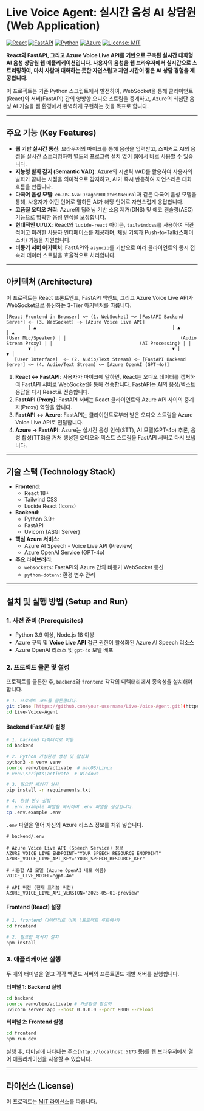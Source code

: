 # Live Voice Agent: 실시간 음성 AI 상담원 (Web Application)

[![React](https://img.shields.io/badge/React-18+-61DAFB.svg?logo=react)](https://react.dev/)
[![FastAPI](https://img.shields.io/badge/FastAPI-0.100+-009688.svg?logo=fastapi)](https://fastapi.tiangolo.com/)
[![Python](https://img.shields.io/badge/Python-3.9+-3776AB.svg?logo=python)](https://www.python.org/)
[![Azure](https://img.shields.io/badge/Azure-Voice%20Live%20API-0078D4?logo=microsoftazure)](https://azure.microsoft.com/en-us/products/ai-services/ai-speech/)
[![License: MIT](https://img.shields.io/badge/License-MIT-yellow.svg)](https://opensource.org/licenses/MIT)

**React와 FastAPI, 그리고 Azure Voice Live API를 기반으로 구축된 실시간 대화형 AI 음성 상담원 웹 애플리케이션입니다. 사용자의 음성을 웹 브라우저에서 실시간으로 스트리밍하여, 마치 사람과 대화하는 듯한 자연스럽고 지연 시간이 짧은 AI 상담 경험을 제공합니다.**

이 프로젝트는 기존 Python 스크립트에서 발전하여, WebSocket을 통해 클라이언트(React)와 서버(FastAPI) 간의 양방향 오디오 스트림을 중계하고, Azure의 최첨단 음성 AI 기술을 웹 환경에서 완벽하게 구현하는 것을 목표로 합니다.

---

## 주요 기능 (Key Features)

* **웹 기반 실시간 통신**: 브라우저의 마이크를 통해 음성을 입력받고, 스피커로 AI의 음성을 실시간 스트리밍하여 별도의 프로그램 설치 없이 웹에서 바로 사용할 수 있습니다.
* **지능형 발화 감지 (Semantic VAD)**: Azure의 시맨틱 VAD를 활용하여 사용자의 발화가 끝나는 시점을 의미적으로 감지하고, AI가 즉시 반응하여 자연스러운 대화 흐름을 만듭니다.
* **다국어 음성 모델**: `en-US-Ava:DragonHDLatestNeural`과 같은 다국어 음성 모델을 통해, 사용자가 어떤 언어로 말하든 AI가 해당 언어로 자연스럽게 응답합니다.
* **고품질 오디오 처리**: Azure의 딥러닝 기반 소음 제거(DNS) 및 에코 캔슬링(AEC) 기능으로 명확한 음성 인식을 보장합니다.
* **현대적인 UI/UX**: React와 `lucide-react` 아이콘, `tailwindcss`를 사용하여 직관적이고 미려한 사용자 인터페이스를 제공하며, 채팅 기록과 Push-to-Talk(스페이스바) 기능을 지원합니다.
* **비동기 서버 아키텍처**: FastAPI와 `asyncio`를 기반으로 여러 클라이언트의 동시 접속과 데이터 스트림을 효율적으로 처리합니다.

---

## 아키텍처 (Architecture)

이 프로젝트는 React 프론트엔드, FastAPI 백엔드, 그리고 Azure Voice Live API가 WebSocket으로 통신하는 3-Tier 아키텍처를 따릅니다.

```
[React Frontend in Browser] <─ (1. WebSocket) ─> [FastAPI Backend Server] <─ (3. WebSocket) ─> [Azure Voice Live API]
        │ ▲                                                  │ ▲                                        │ ▲
(User Mic/Speaker) │ │                                          (Audio Stream Proxy) │ │                                (AI Processing) │ │
        ▼ │                                                  ▼ │                                        ▼ │
   [User Interface]  <─ (2. Audio/Text Stream) <─ [FastAPI Backend Server] <─ (4. Audio/Text Stream) <─ [Azure OpenAI (GPT-4o)]
```

1.  **React ↔ FastAPI**: 사용자가 마이크에 말하면, React는 오디오 데이터를 캡처하여 FastAPI 서버로 WebSocket을 통해 전송합니다. FastAPI는 AI의 음성/텍스트 응답을 다시 React로 전송합니다.
2.  **FastAPI (Proxy)**: FastAPI 서버는 React 클라이언트와 Azure API 사이의 중계자(Proxy) 역할을 합니다.
3.  **FastAPI ↔ Azure**: FastAPI는 클라이언트로부터 받은 오디오 스트림을 Azure Voice Live API로 전달합니다.
4.  **Azure → FastAPI**: Azure는 실시간 음성 인식(STT), AI 모델(GPT-4o) 추론, 음성 합성(TTS)을 거쳐 생성된 오디오와 텍스트 스트림을 FastAPI 서버로 다시 보냅니다.

---

## 기술 스택 (Technology Stack)

* **Frontend**:
    * React 18+
    * Tailwind CSS
    * Lucide React (Icons)
* **Backend**:
    * Python 3.9+
    * FastAPI
    * Uvicorn (ASGI Server)
* **핵심 Azure 서비스**:
    * Azure AI Speech - Voice Live API (Preview)
    * Azure OpenAI Service (GPT-4o)
* **주요 라이브러리**:
    * `websockets`: FastAPI와 Azure 간의 비동기 WebSocket 통신
    * `python-dotenv`: 환경 변수 관리

---

## 설치 및 실행 방법 (Setup and Run)

### 1. 사전 준비 (Prerequisites)

* Python 3.9 이상, Node.js 18 이상
* Azure 구독 및 **Voice Live API** 접근 권한이 활성화된 Azure AI Speech 리소스
* Azure OpenAI 리소스 및 `gpt-4o` 모델 배포

### 2. 프로젝트 클론 및 설정

프로젝트를 클론한 후, `backend`와 `frontend` 각각의 디렉터리에서 종속성을 설치해야 합니다.

```bash
# 1. 프로젝트 코드를 클론합니다.
git clone [https://github.com/your-username/Live-Voice-Agent.git](https://github.com/your-username/Live-Voice-Agent.git)
cd Live-Voice-Agent
```

#### Backend (FastAPI) 설정

```bash
# 1. backend 디렉터리로 이동
cd backend

# 2. Python 가상환경 생성 및 활성화
python3 -m venv venv
source venv/bin/activate  # macOS/Linux
# venv\Scripts\activate  # Windows

# 3. 필요한 패키지 설치
pip install -r requirements.txt

# 4. 환경 변수 설정
# .env.example 파일을 복사하여 .env 파일을 생성합니다.
cp .env.example .env
```

`.env` 파일을 열어 자신의 Azure 리소스 정보를 채워 넣습니다.

```env
# backend/.env

# Azure Voice Live API (Speech Service) 정보
AZURE_VOICE_LIVE_ENDPOINT="YOUR_SPEECH_RESOURCE_ENDPOINT"
AZURE_VOICE_LIVE_API_KEY="YOUR_SPEECH_RESOURCE_KEY"

# 사용할 AI 모델 (Azure OpenAI 배포 이름)
VOICE_LIVE_MODEL="gpt-4o"

# API 버전 (현재 프리뷰 버전)
AZURE_VOICE_LIVE_API_VERSION="2025-05-01-preview"
```

#### Frontend (React) 설정

```bash
# 1. frontend 디렉터리로 이동 (프로젝트 루트에서)
cd frontend

# 2. 필요한 패키지 설치
npm install
```

### 3. 애플리케이션 실행

두 개의 터미널을 열고 각각 백엔드 서버와 프론트엔드 개발 서버를 실행합니다.

**터미널 1: Backend 실행**

```bash
cd backend
source venv/bin/activate # 가상환경 활성화
uvicorn server:app --host 0.0.0.0 --port 8000 --reload
```

**터미널 2: Frontend 실행**

```bash
cd frontend
npm run dev
```

실행 후, 터미널에 나타나는 주소(`http://localhost:5173` 등)를 웹 브라우저에서 열어 애플리케이션을 사용할 수 있습니다.

---

## 라이선스 (License)

이 프로젝트는 [MIT 라이선스](LICENSE)를 따릅니다.